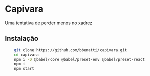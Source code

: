 # Capivara
Uma tentativa de perder menos no xadrez

## Instalação
```bash
	git clone https://github.com/bbenatti/capivara.git
	cd capivara
	npm i -D @babel/core @babel/preset-env @babel/preset-react
	npm i
	npm start
```